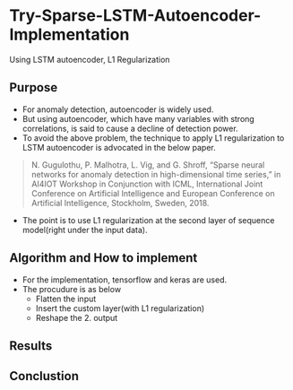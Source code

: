 # Try-Sparse-LSTM-Autoencoder-Implementation
Using LSTM autoencoder, L1 Regularization

## Purpose

* For anomaly detection, autoencoder is widely used.
* But using autoencoder, which have many variables with strong correlations, is said to cause a decline of detection power.
* To avoid the above problem, the technique to apply L1 regularization to LSTM autoencoder is advocated in the below paper.
>N. Gugulothu, P. Malhotra, L. Vig, and G. Shroff, “Sparse neural networks for anomaly detection in high-dimensional time series,” in AI4IOT Workshop in Conjunction with ICML, International Joint Conference on Artificial Intelligence and European Conference on Artificial Intelligence, Stockholm, Sweden, 2018.
* The point is to use L1 regularization at the second layer of sequence model(right under the input data).
## Algorithm and How to implement

* For the implementation, tensorflow and keras are used.
* The procudure is as below
  * Flatten the input
  * Insert the custom layer(with L1 regularization)
  * Reshape the 2. output

## Results


## Conclustion

